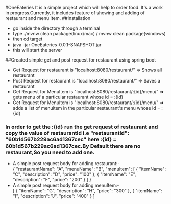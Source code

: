 #OneEateries
It is a simple project which will help to order food.
It's a work in progress.Currently, it includes feature of showing and adding of restaurant and menu Item.
##Installation 
* go inside the directory through a terminal
* type ./mvnw clean package(linux/mac) / mvnw clean package(windows)
* then cd target
* java -jar OneEateries-0.0.1-SNAPSHOT.jar
* this will start the server  

##Created simple get and post request for restaurant using spring boot
  * Get Request for restaurant is "localhost:8080/restaurant/" =>	Shows all restaurant
  * Post Request for restaurant is "localhost:8080/restaurant/" => Saves a restaurant
  * Get Request for MenuItem is "localhost:8080/restaurant/:{id}/menu/" => gets menu of a particular restaurant whose id = :{id}
 * Get Request for MenuItem is "localhost:8080/restaurant/:{id}/menu/" => adds a list of menuitem in the particular restaurant's menu whose id = :{id}
 ### In order to get the :{id} run the get request of restaurant and copy the value of restaurantId i.e "restaurantId": "60b1d567b229ac6ad1367cec" here :{id} = 60b1d567b229ac6ad1367cec.By Default there are no restaurant,So you need to add one.
  * A simple post request body for adding restaurant:-\
    {
	    "restaurantName": "A",
	    "menuName": "B",
	    "menuItem": [
		    {
			    "itemName": "C",
			    "description": "D",
			    "price": "100"
		    },
		    {
			    "itemName": "E",
			    "description": "F",
			    "price": "200"
		    }
	    ]
    }
 * A simple post request body for adding menuItem:-\
   [
   	{
   		"itemName": "G",
   		"description": "H",
   		"price": "300"
   	},
   	{
   		"itemName": "I",
   		"description": "J",
   		"price": "400"
   	}
   ]
   